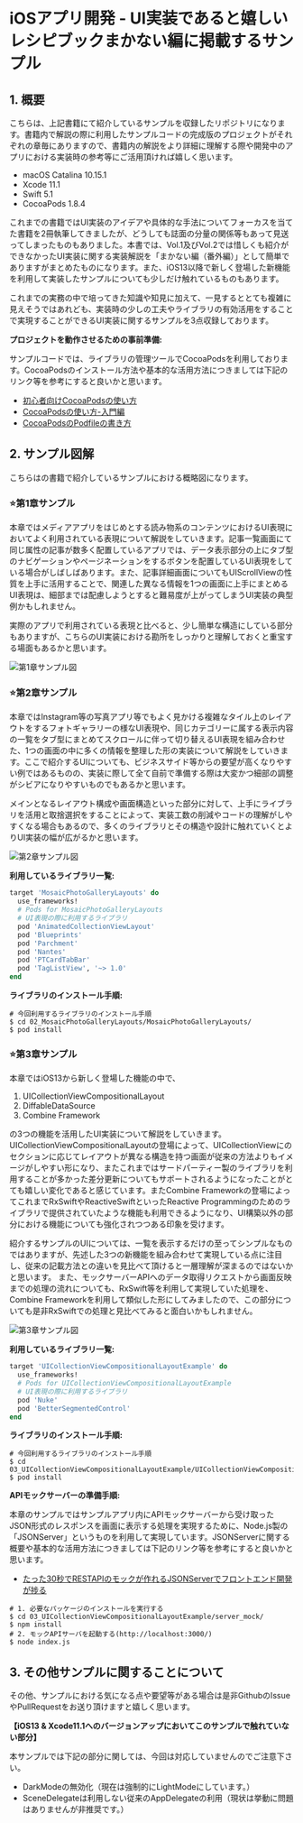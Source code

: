 # iOSアプリ開発 - UI実装であると嬉しいレシピブックまかない編に掲載するサンプル

## 1. 概要

こちらは、上記書籍にて紹介しているサンプルを収録したリポジトリになります。書籍内で解説の際に利用したサンプルコードの完成版のプロジェクトがそれぞれの章毎にありますので、書籍内の解説をより詳細に理解する際や開発中のアプリにおける実装時の参考等にご活用頂ければ嬉しく思います。

 * macOS Catalina 10.15.1
 * Xcode 11.1
 * Swift 5.1
 * CocoaPods 1.8.4

これまでの書籍ではUI実装のアイデアや具体的な手法についてフォーカスを当てた書籍を2冊執筆してきましたが、どうしても誌面の分量の関係等もあって見送ってしまったものもありました。本書では、Vol.1及びVol.2では惜しくも紹介ができなかったUI実装に関する実装解説を「まかない編（番外編）」として簡単でありますがまとめたものになります。また、iOS13以降で新しく登場した新機能を利用して実装したサンプルについても少しだけ触れているものもあります。

これまでの実務の中で培ってきた知識や知見に加えて、一見するととても複雑に見えそうではあれども、実装時の少しの工夫やライブラリの有効活用をすることで実現することができるUI実装に関するサンプルを3点収録しております。

__プロジェクトを動作させるための事前準備:__

サンプルコードでは、ライブラリの管理ツールでCocoaPodsを利用しております。CocoaPodsのインストール方法や基本的な活用方法につきましては下記のリンク等を参考にすると良いかと思います。

+ [初心者向けCocoaPodsの使い方](http://developers.goalist.co.jp/entry/2017/04/20/180931)
+ [CocoaPodsの使い方-入門編](https://www.ukeyslabo.com/development/iosapplication/how-to-use-cocoapods-for-beginner/)
+ [CocoaPodsのPodfileの書き方](https://dev.digitrick.us/notes/podfilesyntax)

## 2. サンプル図解

こちらはの書籍で紹介しているサンプルにおける概略図になります。

### ⭐️第1章サンプル

本章ではメディアアプリをはじめとする読み物系のコンテンツにおけるUI表現においてよく利用されている表現について解説をしていきます。記事一覧画面にて同じ属性の記事が数多く配置しているアプリでは、データ表示部分の上にタブ型のナビゲーションやページネーションをするボタンを配置しているUI表現をしている場合がしばしばあります。また、記事詳細画面についてもUIScrollViewの性質を上手に活用することで、関連した異なる情報を1つの画面に上手にまとめるUI表現は、細部までは配慮しようとすると難易度が上がってしまうUI実装の典型例かもしれません。

実際のアプリで利用されている表現と比べると、少し簡単な構造にしている部分もありますが、こちらのUI実装における勘所をしっかりと理解しておくと重宝する場面もあるかと思います。

![第1章サンプル図](https://github.com/fumiyasac/meals_ios_ui_recipe_showcase/blob/master/images/capture_techbook_meals_chapter1.jpg)

### ️⭐️第2章サンプル

本章ではInstagram等の写真アプリ等でもよく見かける複雑なタイル上のレイアウトをするフォトギャラリーの様なUI表現や、同じカテゴリーに属する表示内容の一覧をタブ型にまとめてスクロールに伴って切り替えるUI表現を組み合わせた、1つの画面の中に多くの情報を整理した形の実装について解説をしていきます。ここで紹介するUIについても、ビジネスサイド等からの要望が高くなりやすい例ではあるものの、実装に際して全て自前で準備する際は大変かつ細部の調整がシビアになりやすいものでもあるかと思います。

メインとなるレイアウト構成や画面構造といった部分に対して、上手にライブラリを活用と取捨選択をすることによって、実装工数の削減やコードの理解がしやすくなる場合もあるので、多くのライブラリとその構造や設計に触れていくとよりUI実装の幅が広がるかと思います。

![第2章サンプル図](https://github.com/fumiyasac/meals_ios_ui_recipe_showcase/blob/master/images/capture_techbook_meals_chapter2.jpg)

__利用しているライブラリ一覧:__

```ruby
target 'MosaicPhotoGalleryLayouts' do
  use_frameworks!
  # Pods for MosaicPhotoGalleryLayouts
  # UI表現の際に利用するライブラリ
  pod 'AnimatedCollectionViewLayout'
  pod 'Blueprints'
  pod 'Parchment'
  pod 'Nantes'
  pod 'PTCardTabBar'
  pod 'TagListView', '~> 1.0'
end
```

__ライブラリのインストール手順:__

```shell
# 今回利用するライブラリのインストール手順
$ cd 02_MosaicPhotoGalleryLayouts/MosaicPhotoGalleryLayouts/ 
$ pod install
```

### ⭐️第3章サンプル

本章ではiOS13から新しく登場した機能の中で、

1. UICollectionViewCompositionalLayout
2. DiffableDataSource
3. Combine Framework

の3つの機能を活用したUI実装について解説をしていきます。
UICollectionViewCompositionalLayoutの登場によって、UICollectionViewにのセクションに応じてレイアウトが異なる構造を持つ画面が従来の方法よりもイメージがしやすい形になり、またこれまではサードパーティー製のライブラリを利用することが多かった差分更新についてもサポートされるようになったことがとても嬉しい変化であると感じています。またCombine Frameworkの登場によってこれまでRxSwiftやReactiveSwiftといったReactive Programmingのためのライブラリで提供されていたような機能も利用できるようになり、UI構築以外の部分における機能についても強化されつつある印象を受けます。

紹介するサンプルのUIについては、一覧を表示するだけの至ってシンプルなものではありますが、先述した3つの新機能を組み合わせて実現している点に注目し、従来の記載方法との違いを見比べて頂けると一層理解が深まるのではないかと思います。
また、モックサーバーAPIへのデータ取得リクエストから画面反映までの処理の流れについても、RxSwift等を利用して実現していた処理を、Combine Frameworkを利用して類似した形にしてみましたので、この部分についても是非RxSwiftでの処理と見比べてみると面白いかもしれません。

![第3章サンプル図](https://github.com/fumiyasac/meals_ios_ui_recipe_showcase/blob/master/images/capture_techbook_meals_chapter3.jpg)

__利用しているライブラリ一覧:__

```ruby
target 'UICollectionViewCompositionalLayoutExample' do
  use_frameworks!
  # Pods for UICollectionViewCompositionalLayoutExample
  # UI表現の際に利用するライブラリ
  pod 'Nuke'
  pod 'BetterSegmentedControl'
end
```

__ライブラリのインストール手順:__

```shell
# 今回利用するライブラリのインストール手順
$ cd 03_UICollectionViewCompositionalLayoutExample/UICollectionViewCompositionalLayoutExample/ 
$ pod install
```

__APIモックサーバーの準備手順:__

本章のサンプルではサンプルアプリ内にAPIモックサーバーから受け取ったJSON形式のレスポンスを画面に表示する処理を実現するために、Node.js製の「JSONServer」というものを利用して実現しています。JSONServerに関する概要や基本的な活用方法につきましては下記のリンク等を参考にすると良いかと思います。

+ [たった30秒でRESTAPIのモックが作れるJSONServerでフロントエンド開発が捗る](https://www.webprofessional.jp/mock-rest-apis-using-json-server/)

```shell
# 1. 必要なパッケージのインストールを実行する
$ cd 03_UICollectionViewCompositionalLayoutExample/server_mock/ 
$ npm install
# 2. モックAPIサーバを起動する(http://localhost:3000/)
$ node index.js
```

## 3. その他サンプルに関することについて

その他、サンプルにおける気になる点や要望等がある場合は是非GithubのIssueやPullRequestをお送り頂けますと嬉しく思います。

__【iOS13 & Xcode11.1へのバージョンアップにおいてこのサンプルで触れていない部分】__

本サンプルでは下記の部分に関しては、今回は対応していませんのでご注意下さい。

+ DarkModeの無効化（現在は強制的にLightModeにしています。）
+ SceneDelegateは利用しない従来のAppDelegateの利用（現状は挙動に問題はありませんが非推奨です。）
